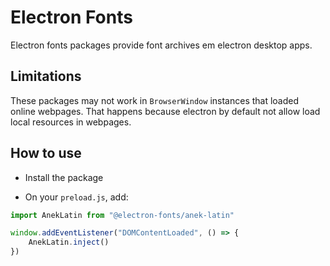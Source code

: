 # Electron Fonts

Electron fonts packages provide font archives em electron desktop apps.

## Limitations

These packages may not work in `BrowserWindow` instances that loaded online webpages. That happens because electron by default not allow load local resources in webpages.

## How to use

* Install the package

* On your `preload.js`, add:

```ts
import AnekLatin from "@electron-fonts/anek-latin"

window.addEventListener("DOMContentLoaded", () => {
    AnekLatin.inject()
})
```